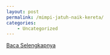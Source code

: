 ```yaml
---
layout: post
permalink: /mimpi-jatuh-naik-kereta/
categories:
    - Uncategorized
---
```


[Baca Selengkapnya](/06)